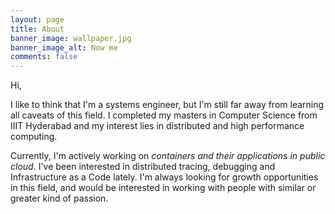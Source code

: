 ```yaml
---
layout: page
title: About
banner_image: wallpaper.jpg
banner_image_alt: Now me
comments: false
---
```

Hi, 

I like to think that I'm a systems engineer, but I'm still far away from learning all caveats of this field. 
I completed my masters in Computer Science from IIIT Hyderabad and my interest lies in distributed and high performance computing. 

Currently, I'm actively working on *containers and their applications in public cloud.* I've been interested in distributed tracing, debugging and Infrastructure as a Code lately. I'm always looking for growth opportunities in this field, and would be interested in working with people with similar or greater kind of passion. 

